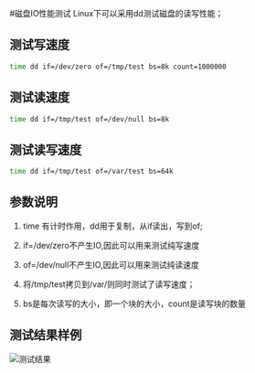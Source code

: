 #磁盘IO性能测试
Linux下可以采用dd测试磁盘的读写性能；
## 测试写速度
```bash
time dd if=/dev/zero of=/tmp/test bs=8k count=1000000
```

## 测试读速度
```bash
time dd if=/tmp/test of=/dev/null bs=8k
```

## 测试读写速度
```bash
time dd if=/tmp/test of=/var/test bs=64k
```

## 参数说明
1. time 有计时作用，dd用于复制，从if读出，写到of;

2. if=/dev/zero不产生IO,因此可以用来测试纯写速度
3. of=/dev/null不产生IO,因此可以用来测试纯读速度
4. 将/tmp/test拷贝到/var/则同时测试了读写速度；
5. bs是每次读写的大小，即一个块的大小，count是读写块的数量
## 测试结果样例
![测试结果](/Users/allan/Documents/gitbook/resources/dd.png)



